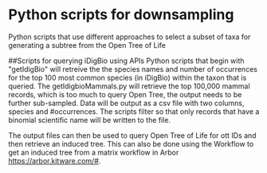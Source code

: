 Python scripts for downsampling
===============================

Python scripts that use different approaches to select a subset of taxa for generating a subtree from the Open Tree of Life

##Scripts for querying iDigBio using APIs
Python scripts that begin with "getIdigBio" will retreive the the species names and number of occurrences for the top 100 most common species (in iDigBio) within the taxon that is queried. The getIdigbioMammals.py will retrieve the top 100,000 mammal records, which is too much to query Open Tree, the output needs to be further sub-sampled. Data will be output as a csv file with two columns, species and #occurrences. The scripts filter so that only records that have a binomial scientific name will be written to the file. 

The output files can then be used to query Open Tree of Life for ott IDs and then retrieve an induced tree. This can also be done using the Workflow to get an induced tree from a matrix workflow in Arbor <https://arbor.kitware.com/#>.

